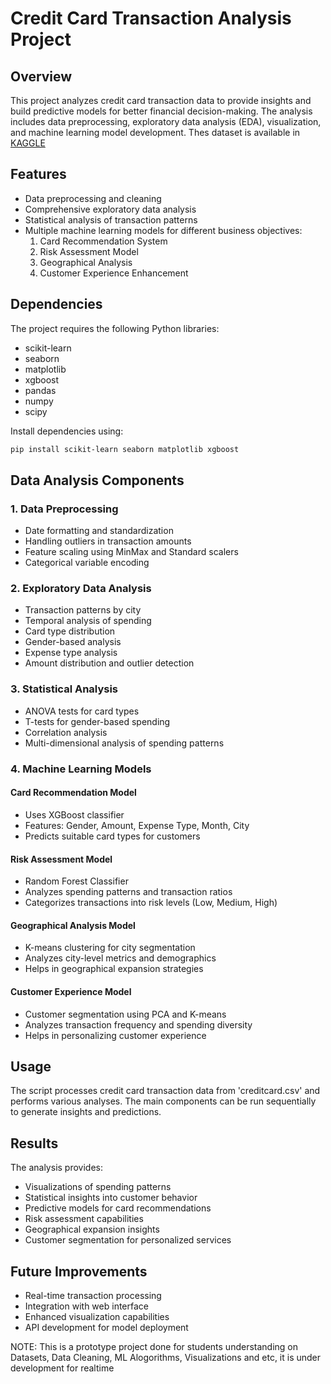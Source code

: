 # Credit Card Transaction Analysis Project

## Overview
This project analyzes credit card transaction data to provide insights and build predictive models for better financial decision-making. The analysis includes data preprocessing, exploratory data analysis (EDA), visualization, and machine learning model development.
Thes dataset is available in [KAGGLE](https://www.kaggle.com/datasets/thedevastator/analyzing-credit-card-spending-habits-in-india)

## Features
- Data preprocessing and cleaning
- Comprehensive exploratory data analysis
- Statistical analysis of transaction patterns
- Multiple machine learning models for different business objectives:
  1. Card Recommendation System
  2. Risk Assessment Model
  3. Geographical Analysis
  4. Customer Experience Enhancement

## Dependencies
The project requires the following Python libraries:
- scikit-learn
- seaborn
- matplotlib
- xgboost
- pandas
- numpy
- scipy

Install dependencies using:
```bash
pip install scikit-learn seaborn matplotlib xgboost
```

## Data Analysis Components

### 1. Data Preprocessing
- Date formatting and standardization
- Handling outliers in transaction amounts
- Feature scaling using MinMax and Standard scalers
- Categorical variable encoding

### 2. Exploratory Data Analysis
- Transaction patterns by city
- Temporal analysis of spending
- Card type distribution
- Gender-based analysis
- Expense type analysis
- Amount distribution and outlier detection

### 3. Statistical Analysis
- ANOVA tests for card types
- T-tests for gender-based spending
- Correlation analysis
- Multi-dimensional analysis of spending patterns

### 4. Machine Learning Models

#### Card Recommendation Model
- Uses XGBoost classifier
- Features: Gender, Amount, Expense Type, Month, City
- Predicts suitable card types for customers

#### Risk Assessment Model
- Random Forest Classifier
- Analyzes spending patterns and transaction ratios
- Categorizes transactions into risk levels (Low, Medium, High)

#### Geographical Analysis Model
- K-means clustering for city segmentation
- Analyzes city-level metrics and demographics
- Helps in geographical expansion strategies

#### Customer Experience Model
- Customer segmentation using PCA and K-means
- Analyzes transaction frequency and spending diversity
- Helps in personalizing customer experience

## Usage
The script processes credit card transaction data from 'creditcard.csv' and performs various analyses. The main components can be run sequentially to generate insights and predictions.

## Results
The analysis provides:
- Visualizations of spending patterns
- Statistical insights into customer behavior
- Predictive models for card recommendations
- Risk assessment capabilities
- Geographical expansion insights
- Customer segmentation for personalized services

## Future Improvements
- Real-time transaction processing
- Integration with web interface
- Enhanced visualization capabilities
- API development for model deployment

NOTE: This is a prototype project done for students understanding on Datasets, Data Cleaning, ML Alogorithms, Visualizations and etc, it is under development for realtime 

